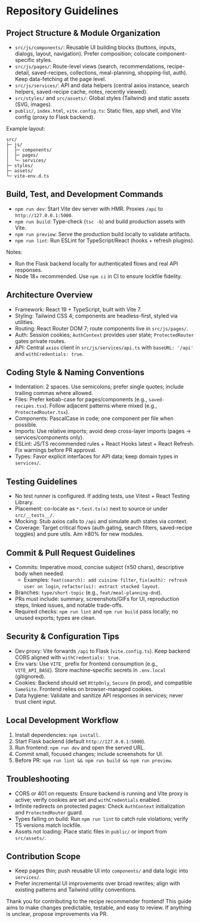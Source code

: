 # Repository Guidelines

## Project Structure & Module Organization
- `src/js/components/`: Reusable UI building blocks (buttons, inputs, dialogs, layout, navigation). Prefer composition; colocate component-specific styles.
- `src/js/pages/`: Route-level views (search, recommendations, recipe-detail, saved-recipes, collections, meal-planning, shopping-list, auth). Keep data-fetching at the page level.
- `src/js/services/`: API and data helpers (central axios instance, search helpers, saved-recipe cache, notes, recently viewed).
- `src/styles/` and `src/assets/`: Global styles (Tailwind) and static assets (SVG, images).
- `public/`, `index.html`, `vite.config.ts`: Static files, app shell, and Vite config (proxy to Flask backend).

Example layout:
```
src/
├─ js/
│  ├─ components/
│  ├─ pages/
│  └─ services/
├─ styles/
├─ assets/
└─ vite-env.d.ts
```

## Build, Test, and Development Commands
- `npm run dev`: Start Vite dev server with HMR. Proxies `/api` to `http://127.0.0.1:5000`.
- `npm run build`: Type-check (`tsc -b`) and build production assets with Vite.
- `npm run preview`: Serve the production build locally to validate artifacts.
- `npm run lint`: Run ESLint for TypeScript/React (hooks + refresh plugins).

Notes:
- Run the Flask backend locally for authenticated flows and real API responses.
- Node 18+ recommended. Use `npm ci` in CI to ensure lockfile fidelity.

## Architecture Overview
- Framework: React 19 + TypeScript, built with Vite 7.
- Styling: Tailwind CSS 4; components are headless-first, styled via utilities.
- Routing: React Router DOM 7; route components live in `src/js/pages/`.
- Auth: Session cookies; `AuthContext` provides user state; `ProtectedRouter` gates private routes.
- API: Central `axios` client in `src/js/services/api.ts` with `baseURL: '/api'` and `withCredentials: true`.

## Coding Style & Naming Conventions
- Indentation: 2 spaces. Use semicolons; prefer single quotes; include trailing commas where allowed.
- Files: Prefer kebab-case for pages/components (e.g., `saved-recipes.tsx`). Follow adjacent patterns where mixed (e.g., `ProtectedRouter.tsx`).
- Components: PascalCase in code; one component per file when possible.
- Imports: Use relative imports; avoid deep cross-layer imports (pages → services/components only).
- ESLint: JS/TS recommended rules + React Hooks latest + React Refresh. Fix warnings before PR approval.
- Types: Favor explicit interfaces for API data; keep domain types in `services/`.

## Testing Guidelines
- No test runner is configured. If adding tests, use Vitest + React Testing Library.
- Placement: co-locate as `*.test.ts(x)` next to source or under `src/__tests__/`.
- Mocking: Stub axios calls to `/api` and simulate auth states via context.
- Coverage: Target critical flows (auth gating, search filters, saved-recipe toggles) and pure utils. Aim ≥80% for new modules.

## Commit & Pull Request Guidelines
- Commits: Imperative mood, concise subject (≤50 chars), descriptive body when needed.
  - Examples: `feat(search): add cuisine filter`, `fix(auth): refresh user on login`, `refactor(ui): extract stacked layout`.
- Branches: `type/short-topic` (e.g., `feat/meal-planning-dnd`).
- PRs must include: summary, screenshots/GIFs for UI, reproduction steps, linked issues, and notable trade-offs.
- Required checks: `npm run lint` and `npm run build` pass locally; no unused exports; types are clean.

## Security & Configuration Tips
- Dev proxy: Vite forwards `/api` to Flask (`vite.config.ts`). Keep backend CORS aligned with `withCredentials: true`.
- Env vars: Use `VITE_` prefix for frontend consumption (e.g., `VITE_API_BASE`). Store machine-specific secrets in `.env.local` (gitignored).
- Cookies: Backend should set `HttpOnly`, `Secure` (in prod), and compatible `SameSite`. Frontend relies on browser-managed cookies.
- Data hygiene: Validate and sanitize API responses in services; never trust client input.

## Local Development Workflow
1) Install dependencies: `npm install`.
2) Start Flask backend (default `http://127.0.0.1:5000`).
3) Run frontend: `npm run dev` and open the served URL.
4) Commit small, focused changes; include screenshots for UI.
5) Before PR: `npm run lint && npm run build && npm run preview`.

## Troubleshooting
- CORS or 401 on requests: Ensure backend is running and Vite proxy is active; verify cookies are set and `withCredentials` enabled.
- Infinite redirects on protected pages: Check `AuthContext` initialization and `ProtectedRouter` guard.
- Types failing on build: Run `npm run lint` to catch rule violations; verify TS versions match lockfile.
- Assets not loading: Place static files in `public/` or import from `src/assets/`.

## Contribution Scope
- Keep pages thin; push reusable UI into `components/` and data logic into `services/`.
- Prefer incremental UI improvements over broad rewrites; align with existing patterns and Tailwind utility conventions.

Thank you for contributing to the recipe recommender frontend! This guide aims to make changes predictable, testable, and easy to review. If anything is unclear, propose improvements via PR.
